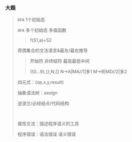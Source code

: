 ### 大题

> `DFA` 1个初始态 
> 
> `NFA` 多个初始态 多值函数
> 
> > f(S1,a)=S2
> 
> 奇偶集合的文法语言&最左/最右推导
> 
> > 开始符 非终结符 最高最低中间
> > 
> > ({0…9},{},N,ζ) N→A|MA//1|多1 M→B|MD//2|多2
> 
> 四元式：(op,x,y,result)
> 
> 抽象语法树：assign
> 
> 逆波兰/必经结点/代码结构
> 
> <br/>
> 
> 属性文法：描述程序语义的工具
> 
> 程序错误：语法错误 语义错误